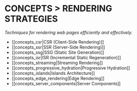 # CONCEPTS > RENDERING STRATEGIES

*Techniques for rendering web pages efficiently and effectively.*

- [[concepts_csr|CSR (Client-Side Rendering)]]
- [[concepts_ssr|SSR (Server-Side Rendering)]]
- [[concepts_ssg|SSG (Static Site Generation)]]
- [[concepts_isr|ISR (Incremental Static Regeneration)]]
- [[concepts_streaming|Streaming Rendering]]
- [[concepts_progressive_hydration|Progressive Hydration]]
- [[concepts_islands|Islands Architecture]]
- [[concepts_edge_rendering|Edge Rendering]]
- [[concepts_server_components|Server Components]]

